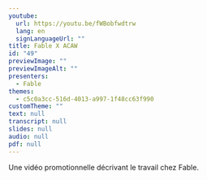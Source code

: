 ```yaml
---
youtube:
  url: https://youtu.be/fWBobfwdtrw
  lang: en
  signLanguageUrl: ""
title: Fable X ACAW
id: "49"
previewImage: ""
previewImageAlt: ""
presenters:
  - Fable
themes:
  - c5c0a3cc-516d-4013-a997-1f48cc63f990
customTheme: ""
text: null
transcript: null
slides: null
audio: null
pdf: null
---
```

Une vidéo promotionnelle décrivant le travail chez Fable.

